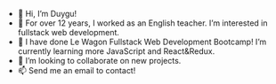 - 👋 Hi, I’m Duygu!
- 👀 For over 12 years, I worked as an English teacher. I’m interested in fullstack web development. 
- 🌱 I have done Le Wagon Fullstack Web Development Bootcamp! I’m currently learning more JavaScript and React&Redux. 
- 💞️ I’m looking to collaborate on new projects.
- 📫 Send me an email to contact!

<!---
dcavusoglu/dcavusoglu is a ✨ special ✨ repository because its `README.md` (this file) appears on your GitHub profile.
You can click the Preview link to take a look at your changes.
--->
